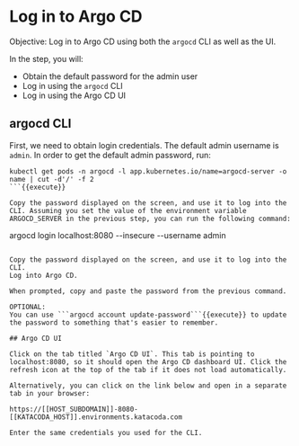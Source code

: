 # Log in to Argo CD

Objective:
Log in to Argo CD using both the `argocd` CLI as well as the UI.

In the step, you will:
* Obtain the default password for the admin user
* Log in using the `argocd` CLI
* Log in using the Argo CD UI

## argocd CLI

First, we need to obtain login credentials. The default admin username is `admin`. In order to get the default admin password, run:
```
kubectl get pods -n argocd -l app.kubernetes.io/name=argocd-server -o name | cut -d'/' -f 2
```{{execute}}

Copy the password displayed on the screen, and use it to log into the CLI. Assuming you set the value of the environment variable ARGOCD_SERVER in the previous step, you can run the following command:
```
argocd login localhost:8080 --insecure --username admin
```{{execute}}

Copy the password displayed on the screen, and use it to log into the CLI.
Log into Argo CD.

When prompted, copy and paste the password from the previous command.

OPTIONAL:
You can use ```argocd account update-password```{{execute}} to update the password to something that's easier to remember.

## Argo CD UI

Click on the tab titled `Argo CD UI`. This tab is pointing to localhost:8080, so it should open the Argo CD dashboard UI. Click the refresh icon at the top of the tab if it does not load automatically.

Alternatively, you can click on the link below and open in a separate tab in your browser:

https://[[HOST_SUBDOMAIN]]-8080-[[KATACODA_HOST]].environments.katacoda.com

Enter the same credentials you used for the CLI.